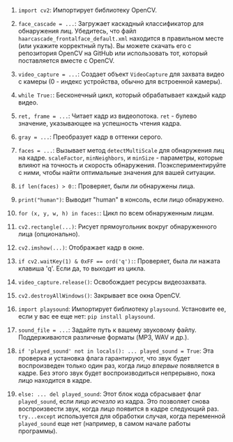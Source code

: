 1. `import cv2`: Импортирует библиотеку OpenCV.
2. `face_cascade = ...`: Загружает каскадный классификатор для обнаружения лиц. Убедитесь, что файл `haarcascade_frontalface_default.xml` находится в правильном месте (или укажите корректный путь). Вы можете скачать его с репозитория OpenCV на GitHub или использовать тот, который поставляется вместе с OpenCV.
3. `video_capture = ...`: Создает объект `VideoCapture` для захвата видео с камеры (0 - индекс устройства, обычно для встроенной камеры).
4. `while True:`: Бесконечный цикл, который обрабатывает каждый кадр видео.
5. `ret, frame = ...`: Читает кадр из видеопотока. `ret` - булево значение, указывающее на успешность чтения кадра.
6. `gray = ...`: Преобразует кадр в оттенки серого.
7. `faces = ...`: Вызывает метод `detectMultiScale` для обнаружения лиц на кадре. `scaleFactor`, `minNeighbors`, и `minSize` - параметры, которые влияют на точность и скорость обнаружения. Поэкспериментируйте с ними, чтобы найти оптимальные значения для вашей ситуации.
8. `if len(faces) > 0:`: Проверяет, были ли обнаружены лица.
9. `print("human")`: Выводит "human" в консоль, если лицо обнаружено.
10. `for (x, y, w, h) in faces:`: Цикл по всем обнаруженным лицам.
11. `cv2.rectangle(...)`: Рисует прямоугольник вокруг обнаруженного лица (опционально).
12. `cv2.imshow(...)`: Отображает кадр в окне.
13. `if cv2.waitKey(1) & 0xFF == ord('q'):`: Проверяет, была ли нажата клавиша 'q'. Если да, то выходит из цикла.
14. `video_capture.release()`: Освобождает ресурсы видеозахвата.
15. `cv2.destroyAllWindows()`: Закрывает все окна OpenCV.


1. `import playsound`: Импортирует библиотеку `playsound`. Установите ее, если у вас ее еще нет: `pip install playsound`.
2. `sound_file = ...`: Задайте путь к вашему звуковому файлу. Поддерживаются различные форматы (MP3, WAV и др.).
3. `if 'played_sound' not in locals(): ... played_sound = True`: Эта проверка и установка флага гарантируют, что звук будет воспроизведен только один раз, когда лицо *впервые* появляется в кадре. Без этого звук будет воспроизводиться непрерывно, пока лицо находится в кадре.
4. `else: ... del played_sound`: Этот блок кода сбрасывает флаг `played_sound`, если лицо *исчезло* из кадра. Это позволяет снова воспроизвести звук, когда лицо появится в кадре следующий раз. `try...except` используется для обработки случая, когда переменной `played_sound` еще нет (например, в самом начале работы программы).